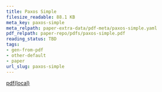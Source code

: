 ```yaml
---
title: Paxos Simple
filesize_readable: 88.1 KB
meta_key: paxos-simple
meta_relpath: paper-extra-data/pdf-meta/paxos-simple.yaml
pdf_relpath: paper-repo/pdfs/paxos-simple.pdf
reading_status: TBD
tags:
- gen-from-pdf
- other-default
- paper
url_slug: paxos-simple
---
```


[pdf(local)](../../paper-repo/pdfs/paxos-simple.pdf)
